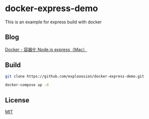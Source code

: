 # docker-express-demo
This is an example for express build with docker

## Blog

[Docker - 容器化 Node.js express（Mac）](https://dotblogs.com.tw/explooosion/2018/09/15/194754)

## Build

```bash
git clone https://github.com/explooosion/docker-express-demo.git
```

```bash
docker-compose up -d
```

## License

[MIT](https://tldrlegal.com/license/mit-license)